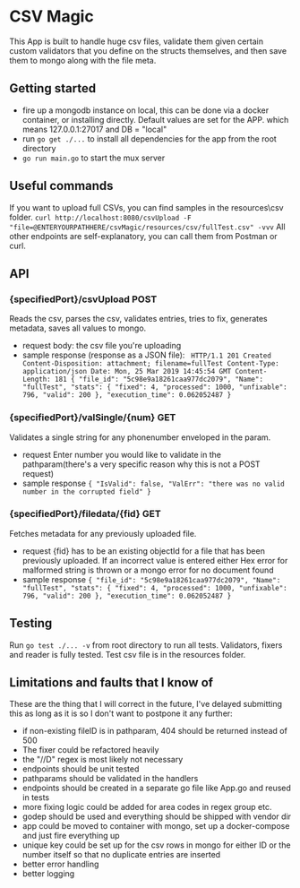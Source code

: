 # CSV Magic
This App is built to handle huge csv files, validate them given certain custom validators that you define on the structs themselves, and then save them to mongo along with the file meta.
## Getting started
* fire up a mongodb instance on local, this can be done via a docker container, or installing directly. Default values are set for the APP. which means 127.0.0.1:27017 and DB = "local"
* run `go get ./...` to install all dependencies for the app from the root directory
* `go run main.go` to start the mux server 
## Useful commands 
If you want to upload full CSVs, you can find samples in the resources\csv folder.
`curl http://localhost:8080/csvUpload -F "file=@ENTERYOURPATHHERE/csvMagic/resources/csv/fullTest.csv" -vvv`
All other endpoints are self-explanatory, you can call them from Postman or curl. 
## API 
### {specifiedPort}/csvUpload POST
Reads the csv, parses the csv, validates entries, tries to fix, generates metadata, saves all values to mongo.
* request body:
the csv file you're uploading
* sample response (response as a JSON file): 
` HTTP/1.1 201 Created
  Content-Disposition: attachment; filename=fullTest
  Content-Type: application/json
  Date: Mon, 25 Mar 2019 14:45:54 GMT
  Content-Length: 181
 {
  "file_id": "5c98e9a18261caa977dc2079",
  "Name": "fullTest",
  "stats": {
   "fixed": 4,
   "processed": 1000,
   "unfixable": 796,
   "valid": 200
  },
  "execution_time": 0.062052487
 }` 
 ### {specifiedPort}/valSingle/{num} GET
 Validates a single string for any phonenumber enveloped in the param.
 * request
 Enter number you would like to validate in the pathparam(there's a very specific reason why this is not a POST request)
* sample response
`{
     "IsValid": false,
     "ValErr": "there was no valid number in the corrupted field"
 }`
 ### {specifiedPort}/filedata/{fid} GET
 Fetches metadata for any previously uploaded file. 
 * request
 {fid} has to be an existing objectId for a file that has been previously uploaded. If an incorrect value is entered either Hex error for malformed string is thrown or a mongo error for no document found
 * sample response 
 `{
      "file_id": "5c98e9a18261caa977dc2079",
      "Name": "fullTest",
      "stats": {
          "fixed": 4,
          "processed": 1000,
          "unfixable": 796,
          "valid": 200
      },
      "execution_time": 0.062052487
  }`
  ## Testing
  Run `go test ./... -v` from root directory to run all tests. Validators, fixers and reader is fully tested. Test csv file is in the resources folder.
  ## Limitations and faults that I know of
  These are the thing that I will correct in the future, I've delayed submitting this as long as it is so I don't want to postpone it any further:
  * if non-existing fileID is in pathparam, 404 should be returned instead of 500
  * The fixer could be refactored heavily
  * the "//D" regex is most likely not necessary
  * endpoints should be unit tested
  * pathparams should be validated in the handlers
  * endpoints should be created in a separate go file like App.go and reused in tests
  * more fixing logic could be added for area codes in regex group etc.
  * godep should be used and everything should be shipped with vendor dir
  * app could be moved to container with mongo, set up a docker-compose and just fire everything up
  * unique key could be set up for the csv rows in mongo for either ID or the number itself so that no duplicate entries are inserted
  * better error handling
  * better logging
  